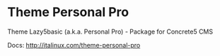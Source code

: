 # Theme Personal Pro
Theme Lazy5basic (a.k.a. Personal Pro) - Package for Concrete5 CMS

Docs: http://italinux.com/theme-personal-pro
